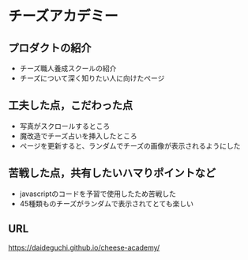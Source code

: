 # チーズアカデミー

## プロダクトの紹介

- チーズ職人養成スクールの紹介
- チーズについて深く知りたい人に向けたページ

## 工夫した点，こだわった点

- 写真がスクロールするところ
- 魔改造でチーズ占いを挿入したところ
- ページを更新すると、ランダムでチーズの画像が表示されるようにした

## 苦戦した点，共有したいハマりポイントなど

- javascriptのコードを予習で使用したため苦戦した
- 45種類ものチーズがランダムで表示されてとても楽しい

## URL
https://daideguchi.github.io/cheese-academy/
